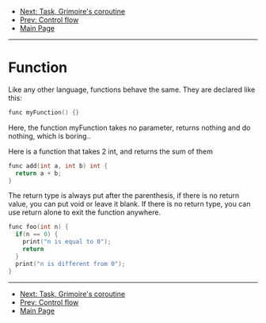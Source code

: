 * [Next: Task, Grimoire's coroutine](task.md)
* [Prev: Control flow](control.md)
* [Main Page](index.md)

* * *

# Function

Like any other language, functions behave the same. They are declared like this:
```cpp
func myFunction() {}
```
Here, the function myFunction takes no parameter, returns nothing and do nothing, which is boring..

Here is a function that takes 2 int, and returns the sum of them
```cpp
func add(int a, int b) int {
  return a + b;
}
```
The return type is always put after the parenthesis, if there is no return value, you can put void or leave it blank.
If there is no return type, you can use return alone to exit the function anywhere.
```cpp
func foo(int n) {
  if(n == 0) {
    print("n is equal to 0");
    return
  }
  print("n is different from 0");
}
```

* * *

* [Next: Task, Grimoire's coroutine](task.md)
* [Prev: Control flow](control.md)
* [Main Page](index.md)